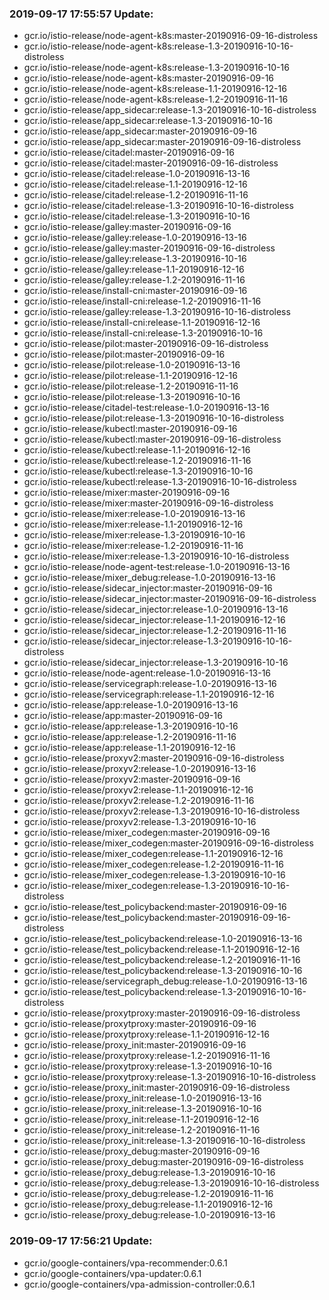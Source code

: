 ### 2019-09-17 17:55:57 Update:

- gcr.io/istio-release/node-agent-k8s:master-20190916-09-16-distroless
- gcr.io/istio-release/node-agent-k8s:release-1.3-20190916-10-16-distroless
- gcr.io/istio-release/node-agent-k8s:release-1.3-20190916-10-16
- gcr.io/istio-release/node-agent-k8s:master-20190916-09-16
- gcr.io/istio-release/node-agent-k8s:release-1.1-20190916-12-16
- gcr.io/istio-release/node-agent-k8s:release-1.2-20190916-11-16
- gcr.io/istio-release/app_sidecar:release-1.3-20190916-10-16-distroless
- gcr.io/istio-release/app_sidecar:release-1.3-20190916-10-16
- gcr.io/istio-release/app_sidecar:master-20190916-09-16
- gcr.io/istio-release/app_sidecar:master-20190916-09-16-distroless
- gcr.io/istio-release/citadel:master-20190916-09-16
- gcr.io/istio-release/citadel:master-20190916-09-16-distroless
- gcr.io/istio-release/citadel:release-1.0-20190916-13-16
- gcr.io/istio-release/citadel:release-1.1-20190916-12-16
- gcr.io/istio-release/citadel:release-1.2-20190916-11-16
- gcr.io/istio-release/citadel:release-1.3-20190916-10-16-distroless
- gcr.io/istio-release/citadel:release-1.3-20190916-10-16
- gcr.io/istio-release/galley:master-20190916-09-16
- gcr.io/istio-release/galley:release-1.0-20190916-13-16
- gcr.io/istio-release/galley:master-20190916-09-16-distroless
- gcr.io/istio-release/galley:release-1.3-20190916-10-16
- gcr.io/istio-release/galley:release-1.1-20190916-12-16
- gcr.io/istio-release/galley:release-1.2-20190916-11-16
- gcr.io/istio-release/install-cni:master-20190916-09-16
- gcr.io/istio-release/install-cni:release-1.2-20190916-11-16
- gcr.io/istio-release/galley:release-1.3-20190916-10-16-distroless
- gcr.io/istio-release/install-cni:release-1.1-20190916-12-16
- gcr.io/istio-release/install-cni:release-1.3-20190916-10-16
- gcr.io/istio-release/pilot:master-20190916-09-16-distroless
- gcr.io/istio-release/pilot:master-20190916-09-16
- gcr.io/istio-release/pilot:release-1.0-20190916-13-16
- gcr.io/istio-release/pilot:release-1.1-20190916-12-16
- gcr.io/istio-release/pilot:release-1.2-20190916-11-16
- gcr.io/istio-release/pilot:release-1.3-20190916-10-16
- gcr.io/istio-release/citadel-test:release-1.0-20190916-13-16
- gcr.io/istio-release/pilot:release-1.3-20190916-10-16-distroless
- gcr.io/istio-release/kubectl:master-20190916-09-16
- gcr.io/istio-release/kubectl:master-20190916-09-16-distroless
- gcr.io/istio-release/kubectl:release-1.1-20190916-12-16
- gcr.io/istio-release/kubectl:release-1.2-20190916-11-16
- gcr.io/istio-release/kubectl:release-1.3-20190916-10-16
- gcr.io/istio-release/kubectl:release-1.3-20190916-10-16-distroless
- gcr.io/istio-release/mixer:master-20190916-09-16
- gcr.io/istio-release/mixer:master-20190916-09-16-distroless
- gcr.io/istio-release/mixer:release-1.0-20190916-13-16
- gcr.io/istio-release/mixer:release-1.1-20190916-12-16
- gcr.io/istio-release/mixer:release-1.3-20190916-10-16
- gcr.io/istio-release/mixer:release-1.2-20190916-11-16
- gcr.io/istio-release/mixer:release-1.3-20190916-10-16-distroless
- gcr.io/istio-release/node-agent-test:release-1.0-20190916-13-16
- gcr.io/istio-release/mixer_debug:release-1.0-20190916-13-16
- gcr.io/istio-release/sidecar_injector:master-20190916-09-16
- gcr.io/istio-release/sidecar_injector:master-20190916-09-16-distroless
- gcr.io/istio-release/sidecar_injector:release-1.0-20190916-13-16
- gcr.io/istio-release/sidecar_injector:release-1.1-20190916-12-16
- gcr.io/istio-release/sidecar_injector:release-1.2-20190916-11-16
- gcr.io/istio-release/sidecar_injector:release-1.3-20190916-10-16-distroless
- gcr.io/istio-release/sidecar_injector:release-1.3-20190916-10-16
- gcr.io/istio-release/node-agent:release-1.0-20190916-13-16
- gcr.io/istio-release/servicegraph:release-1.0-20190916-13-16
- gcr.io/istio-release/servicegraph:release-1.1-20190916-12-16
- gcr.io/istio-release/app:release-1.0-20190916-13-16
- gcr.io/istio-release/app:master-20190916-09-16
- gcr.io/istio-release/app:release-1.3-20190916-10-16
- gcr.io/istio-release/app:release-1.2-20190916-11-16
- gcr.io/istio-release/app:release-1.1-20190916-12-16
- gcr.io/istio-release/proxyv2:master-20190916-09-16-distroless
- gcr.io/istio-release/proxyv2:release-1.0-20190916-13-16
- gcr.io/istio-release/proxyv2:master-20190916-09-16
- gcr.io/istio-release/proxyv2:release-1.1-20190916-12-16
- gcr.io/istio-release/proxyv2:release-1.2-20190916-11-16
- gcr.io/istio-release/proxyv2:release-1.3-20190916-10-16-distroless
- gcr.io/istio-release/proxyv2:release-1.3-20190916-10-16
- gcr.io/istio-release/mixer_codegen:master-20190916-09-16
- gcr.io/istio-release/mixer_codegen:master-20190916-09-16-distroless
- gcr.io/istio-release/mixer_codegen:release-1.1-20190916-12-16
- gcr.io/istio-release/mixer_codegen:release-1.2-20190916-11-16
- gcr.io/istio-release/mixer_codegen:release-1.3-20190916-10-16
- gcr.io/istio-release/mixer_codegen:release-1.3-20190916-10-16-distroless
- gcr.io/istio-release/test_policybackend:master-20190916-09-16
- gcr.io/istio-release/test_policybackend:master-20190916-09-16-distroless
- gcr.io/istio-release/test_policybackend:release-1.0-20190916-13-16
- gcr.io/istio-release/test_policybackend:release-1.1-20190916-12-16
- gcr.io/istio-release/test_policybackend:release-1.2-20190916-11-16
- gcr.io/istio-release/test_policybackend:release-1.3-20190916-10-16
- gcr.io/istio-release/servicegraph_debug:release-1.0-20190916-13-16
- gcr.io/istio-release/test_policybackend:release-1.3-20190916-10-16-distroless
- gcr.io/istio-release/proxytproxy:master-20190916-09-16-distroless
- gcr.io/istio-release/proxytproxy:master-20190916-09-16
- gcr.io/istio-release/proxytproxy:release-1.1-20190916-12-16
- gcr.io/istio-release/proxy_init:master-20190916-09-16
- gcr.io/istio-release/proxytproxy:release-1.2-20190916-11-16
- gcr.io/istio-release/proxytproxy:release-1.3-20190916-10-16
- gcr.io/istio-release/proxytproxy:release-1.3-20190916-10-16-distroless
- gcr.io/istio-release/proxy_init:master-20190916-09-16-distroless
- gcr.io/istio-release/proxy_init:release-1.0-20190916-13-16
- gcr.io/istio-release/proxy_init:release-1.3-20190916-10-16
- gcr.io/istio-release/proxy_init:release-1.1-20190916-12-16
- gcr.io/istio-release/proxy_init:release-1.2-20190916-11-16
- gcr.io/istio-release/proxy_init:release-1.3-20190916-10-16-distroless
- gcr.io/istio-release/proxy_debug:master-20190916-09-16
- gcr.io/istio-release/proxy_debug:master-20190916-09-16-distroless
- gcr.io/istio-release/proxy_debug:release-1.3-20190916-10-16
- gcr.io/istio-release/proxy_debug:release-1.3-20190916-10-16-distroless
- gcr.io/istio-release/proxy_debug:release-1.2-20190916-11-16
- gcr.io/istio-release/proxy_debug:release-1.1-20190916-12-16
- gcr.io/istio-release/proxy_debug:release-1.0-20190916-13-16
### 2019-09-17 17:56:21 Update:

- gcr.io/google-containers/vpa-recommender:0.6.1
- gcr.io/google-containers/vpa-updater:0.6.1
- gcr.io/google-containers/vpa-admission-controller:0.6.1
